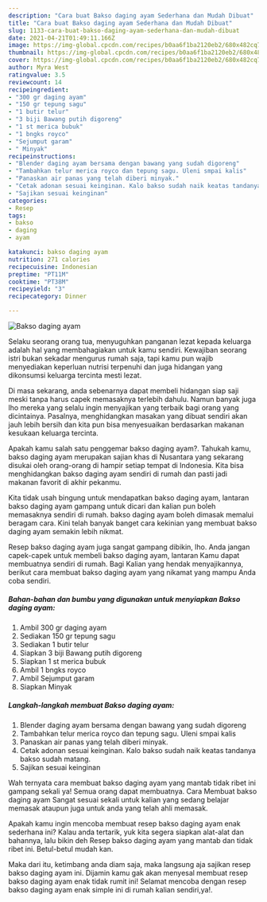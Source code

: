 ```yaml
---
description: "Cara buat Bakso daging ayam Sederhana dan Mudah Dibuat"
title: "Cara buat Bakso daging ayam Sederhana dan Mudah Dibuat"
slug: 1133-cara-buat-bakso-daging-ayam-sederhana-dan-mudah-dibuat
date: 2021-04-21T01:49:11.166Z
image: https://img-global.cpcdn.com/recipes/b0aa6f1ba2120eb2/680x482cq70/bakso-daging-ayam-foto-resep-utama.jpg
thumbnail: https://img-global.cpcdn.com/recipes/b0aa6f1ba2120eb2/680x482cq70/bakso-daging-ayam-foto-resep-utama.jpg
cover: https://img-global.cpcdn.com/recipes/b0aa6f1ba2120eb2/680x482cq70/bakso-daging-ayam-foto-resep-utama.jpg
author: Myra West
ratingvalue: 3.5
reviewcount: 14
recipeingredient:
- "300 gr daging ayam"
- "150 gr tepung sagu"
- "1 butir telur"
- "3 biji Bawang putih digoreng"
- "1 st merica bubuk"
- "1 bngks royco"
- "Sejumput garam"
- " Minyak"
recipeinstructions:
- "Blender daging ayam bersama dengan bawang yang sudah digoreng"
- "Tambahkan telur merica royco dan tepung sagu. Uleni smpai kalis"
- "Panaskan air panas yang telah diberi minyak."
- "Cetak adonan sesuai keinginan. Kalo bakso sudah naik keatas tandanya bakso sudah matang."
- "Sajikan sesuai keinginan"
categories:
- Resep
tags:
- bakso
- daging
- ayam

katakunci: bakso daging ayam 
nutrition: 271 calories
recipecuisine: Indonesian
preptime: "PT11M"
cooktime: "PT38M"
recipeyield: "3"
recipecategory: Dinner

---
```



![Bakso daging ayam](https://img-global.cpcdn.com/recipes/b0aa6f1ba2120eb2/680x482cq70/bakso-daging-ayam-foto-resep-utama.jpg)

Selaku seorang orang tua, menyuguhkan panganan lezat kepada keluarga adalah hal yang membahagiakan untuk kamu sendiri. Kewajiban seorang istri bukan sekadar mengurus rumah saja, tapi kamu pun wajib menyediakan keperluan nutrisi terpenuhi dan juga hidangan yang dikonsumsi keluarga tercinta mesti lezat.

Di masa  sekarang, anda sebenarnya dapat membeli hidangan siap saji meski tanpa harus capek memasaknya terlebih dahulu. Namun banyak juga lho mereka yang selalu ingin menyajikan yang terbaik bagi orang yang dicintainya. Pasalnya, menghidangkan masakan yang dibuat sendiri akan jauh lebih bersih dan kita pun bisa menyesuaikan berdasarkan makanan kesukaan keluarga tercinta. 



Apakah kamu salah satu penggemar bakso daging ayam?. Tahukah kamu, bakso daging ayam merupakan sajian khas di Nusantara yang sekarang disukai oleh orang-orang di hampir setiap tempat di Indonesia. Kita bisa menghidangkan bakso daging ayam sendiri di rumah dan pasti jadi makanan favorit di akhir pekanmu.

Kita tidak usah bingung untuk mendapatkan bakso daging ayam, lantaran bakso daging ayam gampang untuk dicari dan kalian pun boleh memasaknya sendiri di rumah. bakso daging ayam boleh dimasak memalui beragam cara. Kini telah banyak banget cara kekinian yang membuat bakso daging ayam semakin lebih nikmat.

Resep bakso daging ayam juga sangat gampang dibikin, lho. Anda jangan capek-capek untuk membeli bakso daging ayam, lantaran Kamu dapat membuatnya sendiri di rumah. Bagi Kalian yang hendak menyajikannya, berikut cara membuat bakso daging ayam yang nikamat yang mampu Anda coba sendiri.

<!--inarticleads1-->

##### Bahan-bahan dan bumbu yang digunakan untuk menyiapkan Bakso daging ayam:

1. Ambil 300 gr daging ayam
1. Sediakan 150 gr tepung sagu
1. Sediakan 1 butir telur
1. Siapkan 3 biji Bawang putih digoreng
1. Siapkan 1 st merica bubuk
1. Ambil 1 bngks royco
1. Ambil Sejumput garam
1. Siapkan  Minyak




<!--inarticleads2-->

##### Langkah-langkah membuat Bakso daging ayam:

1. Blender daging ayam bersama dengan bawang yang sudah digoreng
1. Tambahkan telur merica royco dan tepung sagu. Uleni smpai kalis
1. Panaskan air panas yang telah diberi minyak.
1. Cetak adonan sesuai keinginan. Kalo bakso sudah naik keatas tandanya bakso sudah matang.
1. Sajikan sesuai keinginan




Wah ternyata cara membuat bakso daging ayam yang mantab tidak ribet ini gampang sekali ya! Semua orang dapat membuatnya. Cara Membuat bakso daging ayam Sangat sesuai sekali untuk kalian yang sedang belajar memasak ataupun juga untuk anda yang telah ahli memasak.

Apakah kamu ingin mencoba membuat resep bakso daging ayam enak sederhana ini? Kalau anda tertarik, yuk kita segera siapkan alat-alat dan bahannya, lalu bikin deh Resep bakso daging ayam yang mantab dan tidak ribet ini. Betul-betul mudah kan. 

Maka dari itu, ketimbang anda diam saja, maka langsung aja sajikan resep bakso daging ayam ini. Dijamin kamu gak akan menyesal membuat resep bakso daging ayam enak tidak rumit ini! Selamat mencoba dengan resep bakso daging ayam enak simple ini di rumah kalian sendiri,ya!.

